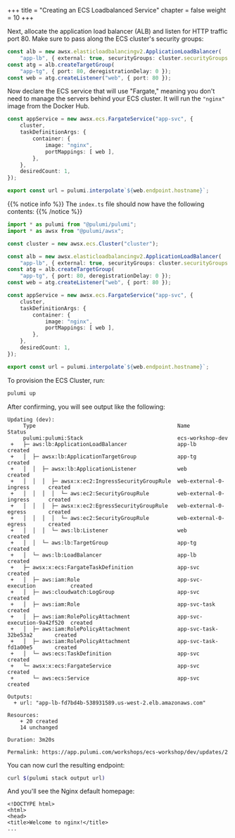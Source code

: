 +++
title = "Creating an ECS Loadbalanced Service"
chapter = false
weight = 10
+++

Next, allocate the application load balancer (ALB) and listen for HTTP traffic port 80. Make sure to pass along the ECS
cluster's security groups:

```typescript
const alb = new awsx.elasticloadbalancingv2.ApplicationLoadBalancer(
    "app-lb", { external: true, securityGroups: cluster.securityGroups });
const atg = alb.createTargetGroup(
    "app-tg", { port: 80, deregistrationDelay: 0 });
const web = atg.createListener("web", { port: 80 });
```

Now declare the ECS service that will use "Fargate," meaning you don't need to manage the servers behind your ECS cluster.
It will run the `"nginx"` image from the Docker Hub.

```typescript
const appService = new awsx.ecs.FargateService("app-svc", {
    cluster,
    taskDefinitionArgs: {
        container: {
            image: "nginx",
            portMappings: [ web ],
        },
    },
    desiredCount: 1,
});

export const url = pulumi.interpolate`${web.endpoint.hostname}`;
```

{{% notice info %}}
The `index.ts` file should now have the following contents:
{{% /notice %}}
```typescript
import * as pulumi from "@pulumi/pulumi";
import * as awsx from "@pulumi/awsx";

const cluster = new awsx.ecs.Cluster("cluster");

const alb = new awsx.elasticloadbalancingv2.ApplicationLoadBalancer(
    "app-lb", { external: true, securityGroups: cluster.securityGroups });
const atg = alb.createTargetGroup(
    "app-tg", { port: 80, deregistrationDelay: 0 });
const web = atg.createListener("web", { port: 80 });

const appService = new awsx.ecs.FargateService("app-svc", {
    cluster,
    taskDefinitionArgs: {
        container: {
            image: "nginx",
            portMappings: [ web ],
        },
    },
    desiredCount: 1,
});

export const url = pulumi.interpolate`${web.endpoint.hostname}`;
```

To provision the ECS Cluster, run:

```bash
pulumi up
```

After confirming, you will see output like the following:

```
Updating (dev):
     Type                                             Name                        Status
     pulumi:pulumi:Stack                              ecs-workshop-dev
 +   ├─ aws:lb:ApplicationLoadBalancer                app-lb                      created
 +   │  ├─ awsx:lb:ApplicationTargetGroup             app-tg                      created
 +   │  │  ├─ awsx:lb:ApplicationListener             web                         created
 +   │  │  │  ├─ awsx:x:ec2:IngressSecurityGroupRule  web-external-0-ingress      created
 +   │  │  │  │  └─ aws:ec2:SecurityGroupRule         web-external-0-ingress      created
 +   │  │  │  ├─ awsx:x:ec2:EgressSecurityGroupRule   web-external-0-egress       created
 +   │  │  │  │  └─ aws:ec2:SecurityGroupRule         web-external-0-egress       created
 +   │  │  │  └─ aws:lb:Listener                      web                         created
 +   │  │  └─ aws:lb:TargetGroup                      app-tg                      created
 +   │  └─ aws:lb:LoadBalancer                        app-lb                      created
 +   ├─ awsx:x:ecs:FargateTaskDefinition              app-svc                     created
 +   │  ├─ aws:iam:Role                               app-svc-execution           created
 +   │  ├─ aws:cloudwatch:LogGroup                    app-svc                     created
 +   │  ├─ aws:iam:Role                               app-svc-task                created
 +   │  ├─ aws:iam:RolePolicyAttachment               app-svc-execution-9a42f520  created
 +   │  ├─ aws:iam:RolePolicyAttachment               app-svc-task-32be53a2       created
 +   │  ├─ aws:iam:RolePolicyAttachment               app-svc-task-fd1a00e5       created
 +   │  └─ aws:ecs:TaskDefinition                     app-svc                     created
 +   └─ awsx:x:ecs:FargateService                     app-svc                     created
 +      └─ aws:ecs:Service                            app-svc                     created

Outputs:
  + url: "app-lb-fd7bd4b-538931589.us-west-2.elb.amazonaws.com"

Resources:
    + 20 created
    14 unchanged

Duration: 3m20s

Permalink: https://app.pulumi.com/workshops/ecs-workshop/dev/updates/2
```

You can now curl the resulting endpoint:

```bash
curl $(pulumi stack output url)
```

And you'll see the Nginx default homepage:

```
<!DOCTYPE html>
<html>
<head>
<title>Welcome to nginx!</title>
...
```
